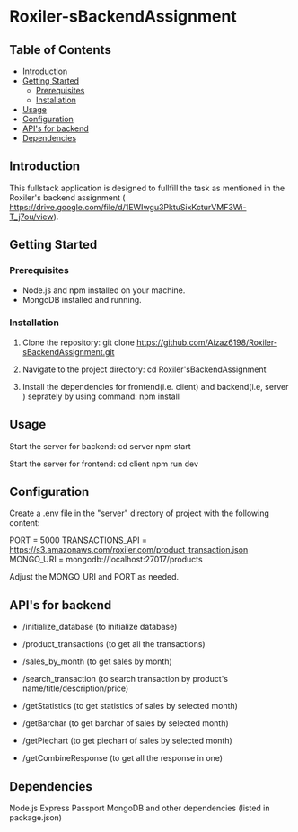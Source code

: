 # Roxiler-sBackendAssignment
 


## Table of Contents

- [Introduction](#introduction)
- [Getting Started](#getting-started)
  - [Prerequisites](#prerequisites)
  - [Installation](#installation)
- [Usage](#usage)
- [Configuration](#configuration)
- [API's for backend](#apis-for-backend)
- [Dependencies](#dependencies)


## Introduction

This fullstack application is designed to fullfill the task as mentioned in the Roxiler's backend assignment ( https://drive.google.com/file/d/1EWIwgu3PktuSixKcturVMF3Wi-T_j7ou/view).


## Getting Started

### Prerequisites

- Node.js and npm installed on your machine.
- MongoDB installed and running.

### Installation

1. Clone the repository:
   git clone https://github.com/Aizaz6198/Roxiler-sBackendAssignment.git

2. Navigate to the project directory:
    cd Roxiler'sBackendAssignment

3. Install the dependencies for frontend(i.e. client) and backend(i.e, server ) seprately by using command:
    npm install

    
## Usage
Start the server for backend:
    cd server
    npm start

Start the server for frontend:
    cd client
    npm run dev
   

## Configuration

Create a .env file in the "server" directory of project with the following content:

PORT = 5000
TRANSACTIONS_API = https://s3.amazonaws.com/roxiler.com/product_transaction.json
MONGO_URI = mongodb://localhost:27017/products


Adjust the MONGO_URI and PORT as needed.

## API's for backend

- /initialize_database 
    (to initialize database)

- /product_transactions
    (to get all the transactions)

- /sales_by_month
    (to get sales by month)

- /search_transaction
    (to search transaction by product's name/title/description/price)

- /getStatistics
    (to get statistics of sales by selected month)

- /getBarchar
    (to get barchar of sales by selected month)

- /getPiechart
    (to get piechart of sales by selected month)

- /getCombineResponse
    (to get all the response in one)

## Dependencies  

Node.js
Express
Passport
MongoDB
and other dependencies (listed in package.json)
